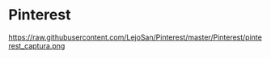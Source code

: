 # Pinterest
https://raw.githubusercontent.com/LejoSan/Pinterest/master/Pinterest/pinterest_captura.png
